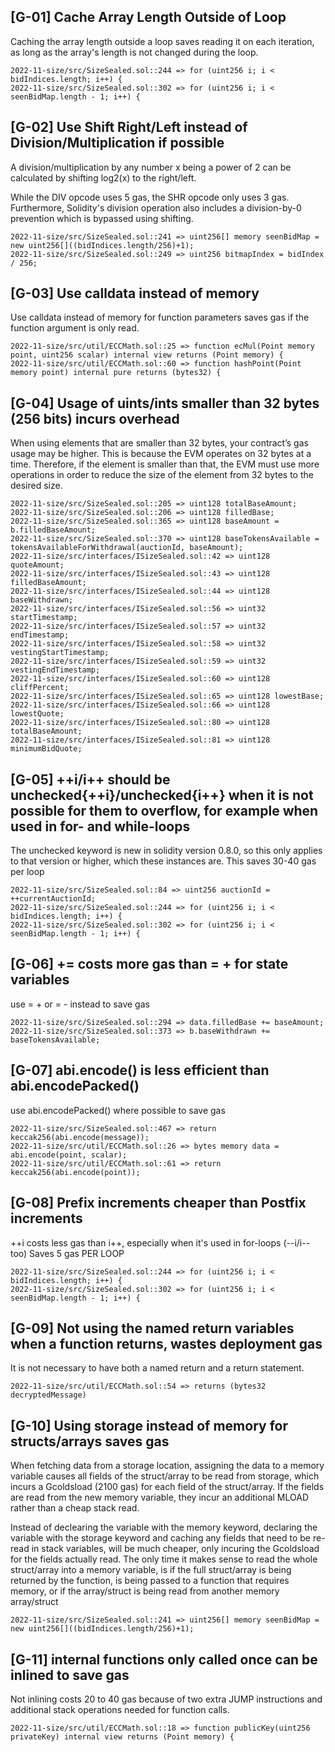 ## [G-01] Cache Array Length Outside of Loop

Caching the array length outside a loop saves reading it on each iteration, as long as the array's length is not changed during the loop.

```
2022-11-size/src/SizeSealed.sol::244 => for (uint256 i; i < bidIndices.length; i++) {
2022-11-size/src/SizeSealed.sol::302 => for (uint256 i; i < seenBidMap.length - 1; i++) {
```

## [G-02] Use Shift Right/Left instead of Division/Multiplication if possible

A division/multiplication by any number x being a power of 2 can be calculated by shifting log2(x) to the right/left.

While the DIV opcode uses 5 gas, the SHR opcode only uses 3 gas. Furthermore, Solidity's division operation also includes a division-by-0 prevention which is bypassed using shifting.

```
2022-11-size/src/SizeSealed.sol::241 => uint256[] memory seenBidMap = new uint256[]((bidIndices.length/256)+1);
2022-11-size/src/SizeSealed.sol::249 => uint256 bitmapIndex = bidIndex / 256;
```

## [G-03] Use calldata instead of memory

Use calldata instead of memory for function parameters saves gas if the function argument is only read.

```
2022-11-size/src/util/ECCMath.sol::25 => function ecMul(Point memory point, uint256 scalar) internal view returns (Point memory) {
2022-11-size/src/util/ECCMath.sol::60 => function hashPoint(Point memory point) internal pure returns (bytes32) {
```

## [G-04] Usage of uints/ints smaller than 32 bytes (256 bits) incurs overhead

When using elements that are smaller than 32 bytes, your contract’s gas usage may be higher. This is because the EVM operates on 32 bytes at a time. Therefore, if the element is smaller than that, the EVM must use more operations in order to reduce the size of the element from 32 bytes to the desired size.

```
2022-11-size/src/SizeSealed.sol::205 => uint128 totalBaseAmount;
2022-11-size/src/SizeSealed.sol::206 => uint128 filledBase;
2022-11-size/src/SizeSealed.sol::365 => uint128 baseAmount = b.filledBaseAmount;
2022-11-size/src/SizeSealed.sol::370 => uint128 baseTokensAvailable = tokensAvailableForWithdrawal(auctionId, baseAmount);
2022-11-size/src/interfaces/ISizeSealed.sol::42 => uint128 quoteAmount;
2022-11-size/src/interfaces/ISizeSealed.sol::43 => uint128 filledBaseAmount;
2022-11-size/src/interfaces/ISizeSealed.sol::44 => uint128 baseWithdrawn;
2022-11-size/src/interfaces/ISizeSealed.sol::56 => uint32 startTimestamp;
2022-11-size/src/interfaces/ISizeSealed.sol::57 => uint32 endTimestamp;
2022-11-size/src/interfaces/ISizeSealed.sol::58 => uint32 vestingStartTimestamp;
2022-11-size/src/interfaces/ISizeSealed.sol::59 => uint32 vestingEndTimestamp;
2022-11-size/src/interfaces/ISizeSealed.sol::60 => uint128 cliffPercent;
2022-11-size/src/interfaces/ISizeSealed.sol::65 => uint128 lowestBase;
2022-11-size/src/interfaces/ISizeSealed.sol::66 => uint128 lowestQuote;
2022-11-size/src/interfaces/ISizeSealed.sol::80 => uint128 totalBaseAmount;
2022-11-size/src/interfaces/ISizeSealed.sol::81 => uint128 minimumBidQuote;
```

## [G-05] ++i/i++ should be unchecked{++i}/unchecked{i++} when it is not possible for them to overflow, for example when used in for- and while-loops

The unchecked keyword is new in solidity version 0.8.0, so this only applies to that version or higher, which these instances are. This saves 30-40 gas per loop

```
2022-11-size/src/SizeSealed.sol::84 => uint256 auctionId = ++currentAuctionId;
2022-11-size/src/SizeSealed.sol::244 => for (uint256 i; i < bidIndices.length; i++) {
2022-11-size/src/SizeSealed.sol::302 => for (uint256 i; i < seenBidMap.length - 1; i++) {
```

## [G-06] <x> += <y> costs more gas than <x> = <x> + <y> for state variables

use <x> = <x> + <y> or <x> = <x> - <y> instead to save gas

```
2022-11-size/src/SizeSealed.sol::294 => data.filledBase += baseAmount;
2022-11-size/src/SizeSealed.sol::373 => b.baseWithdrawn += baseTokensAvailable;
```

## [G-07] abi.encode() is less efficient than abi.encodePacked()

use abi.encodePacked() where possible to save gas

```
2022-11-size/src/SizeSealed.sol::467 => return keccak256(abi.encode(message));
2022-11-size/src/util/ECCMath.sol::26 => bytes memory data = abi.encode(point, scalar);
2022-11-size/src/util/ECCMath.sol::61 => return keccak256(abi.encode(point));
```

## [G-08] Prefix increments cheaper than Postfix increments

++i costs less gas than i++, especially when it's used in for-loops (--i/i-- too)
Saves 5 gas PER LOOP

```
2022-11-size/src/SizeSealed.sol::244 => for (uint256 i; i < bidIndices.length; i++) {
2022-11-size/src/SizeSealed.sol::302 => for (uint256 i; i < seenBidMap.length - 1; i++) {
```

## [G-09] Not using the named return variables when a function returns, wastes deployment gas

It is not necessary to have both a named return and a return statement.

```
2022-11-size/src/util/ECCMath.sol::54 => returns (bytes32 decryptedMessage)
```

## [G-10] Using storage instead of memory for structs/arrays saves gas

When fetching data from a storage location, assigning the data to a memory variable causes all fields of the struct/array to be read from storage, which incurs a Gcoldsload (2100 gas) for each field of the struct/array. If the fields are read from the new memory variable, they incur an additional MLOAD rather than a cheap stack read.

Instead of declearing the variable with the memory keyword, declaring the variable with the storage keyword and caching any fields that need to be re-read in stack variables, will be much cheaper, only incuring the Gcoldsload for the fields actually read. The only time it makes sense to read the whole struct/array into a memory variable, is if the full struct/array is being returned by the function, is being passed to a function that requires memory, or if the array/struct is being read from another memory array/struct

```
2022-11-size/src/SizeSealed.sol::241 => uint256[] memory seenBidMap = new uint256[]((bidIndices.length/256)+1);
```

## [G-11] internal functions only called once can be inlined to save gas

Not inlining costs 20 to 40 gas because of two extra JUMP instructions and additional stack operations needed for function calls.

```
2022-11-size/src/util/ECCMath.sol::18 => function publicKey(uint256 privateKey) internal view returns (Point memory) {
```